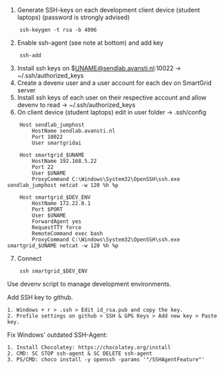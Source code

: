 1. Generate SSH-keys on each development client device (student laptops) (password is strongly advised)
```
	ssh-keygen -t rsa -b 4096
```
2. Enable ssh-agent (see note at bottom) and add key
```
	ssh-add
```
3. Install ssh keys on $UNAME@sendlab.avansti.nl:10022 -> ~/.ssh/authorized_keys
4. Create a devenv user and a user account for each dev on SmartGrid server
5. Install ssh keys of each user on their respective account and allow devenv to read -> ~/.ssh/authorized_keys
6. On client device (student laptops) edit in user folder -> .ssh/config
```
	Host sendlab_jumphost
		HostName sendlab.avansti.nl
		Port 10022
		User smartgridai

	Host smartgrid_$UNAME
		HostName 192.168.5.22
		Port 22
		User $UNAME
		ProxyCommand C:\Windows\System32\OpenSSH\ssh.exe sendlab_jumphost netcat -w 120 %h %p

	Host smartgrid_$DEV_ENV
		HostName 172.22.0.1
		Port $PORT
		User $UNAME
		ForwardAgent yes
		RequestTTY force
		RemoteCommand exec bash
		ProxyCommand C:\Windows\System32\OpenSSH\ssh.exe smartgrid_$UNAME netcat -w 120 %h %p
```
7. Connect
```
	ssh smartgrid_$DEV_ENV
```

Use devenv script to manage development environments.

Add SSH key to github. 

	1. Windows + r > .ssh > Edit id_rsa.pub and copy the key. 
	2. Profile settings on github > SSH & GPG Keys > Add new key > Paste key.

Fix Windows' outdated SSH-Agent:

	1. Install Chocolatey: https://chocolatey.org/install
	2. CMD: SC STOP ssh-agent & SC DELETE ssh-agent
	3. PS/CMD: choco install -y openssh -params '"/SSHAgentFeature"'